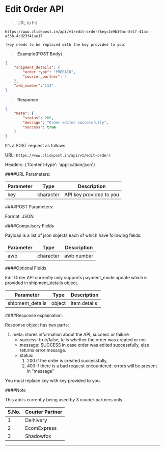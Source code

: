 # Edit Order API

>URL to hit

```
https://www.clickpost.in/api/v1/edit-order?key=2e9b19ac-8e1f-41ac-a35b-4cd23f41ae17

(key needs to be replaced with the key provided to you)
```

>__Example(POST Body)__

```json
{
    "shipment_details": {
        "order_type": "PREPAID",
        "courier_partner": 4
    },
    "awb_number":"111"
}

```

>__Response__

```json
{
    "meta": {
        "status": 200,
        "message": "Order edited successfully",
        "success": true
    }
}
```

It’s a POST request as follows

URL:
`https://www.clickpost.in/api/v1/edit-order/`

Headers: {'Content-type': 'application/json'}

####URL Parameters:

Parameter | Type | Description
--------- | ---- | -----------
key | character | API key provided to you

####POST Parameters:

Format: JSON

####Compulsory Fields

Payload is a list of json objects each of which have following fields:

Parameter | Type | Description
--------- | ---- | -----------
awb | character | awb number

####Optional Fields

Edit Order API currently only supports payment_mode update which is provided in shipment_details object.

Parameter | Type | Description
--------- | ---- | -----------
shipment_details | object | item details


####Response explaination:

Response object has two parts:

1. meta: stores information about the API, success or failure
    + success: true/false, tells whether the order was created or not
    + message: SUCCESS in case order was edited successfully, else returns error message.
    + status:
        1. 200 if the order is created successfully,
        2. 400 if there is a bad request encountered: errors will be present in “message”


<aside class="warning">
You must replace key with key provided to you.
</aside>

####Note

This api is currently being used by 3 courier partners only.

   S.No. | Courier Partner 
--------- | ---- 
1 | Delhivery
2 | EcomExpress
3 | Shadowfox
   
-------

